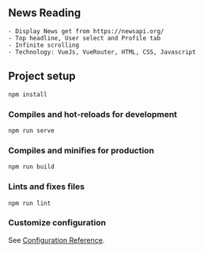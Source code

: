 ## News Reading
```
- Display News get from https://newsapi.org/
- Top headline, User select and Profile tab
- Infinite scrolling
- Technology: VueJs, VueRouter, HTML, CSS, Javascript
```

## Project setup
```
npm install
```

### Compiles and hot-reloads for development
```
npm run serve
```

### Compiles and minifies for production
```
npm run build
```

### Lints and fixes files
```
npm run lint
```

### Customize configuration
See [Configuration Reference](https://cli.vuejs.org/config/).
